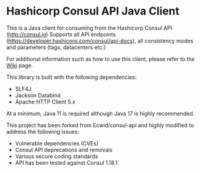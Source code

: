 Hashicorp Consul API Java Client
================================
This is a Java client for consuming from the Hashicorp Consul API (http://consul.io)
Supports all API endpoints (https://developer.hashicorp.com/consul/api-docs), all consistency modes and parameters (tags, datacenters etc.)

For additional information such as how to use this client, please refer to the [Wiki](https://github.com/jon5477/consul-api/wiki) page.

This library is built with the following dependencies:

- SLF4J
- Jackson Databind
- Apache HTTP Client 5.x

At a minimum, Java 11 is required although Java 17 is highly recommended.

This project has been forked from Ecwid/consul-api and highly modified to address the following issues:
- Vulnerable dependencies (CVEs)
- Consul API deprecations and removals
- Various secure coding standards
- API has been tested against Consul 1.18.1
